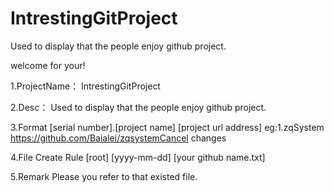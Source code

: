 # IntrestingGitProject
Used to display that the people enjoy github project.

welcome for your!

1.ProjectName：
	IntrestingGitProject

2.Desc：
	Used to display that the people enjoy github project.
  
3.Format
	[serial number].[project name] [project url address]
	eg:1.zqSystem https://github.com/Baialei/zqsystemCancel changes
  
4.File Create Rule
  [root]
    [yyyy-mm-dd]
      [your github name.txt]
      
5.Remark
  Please you refer to that existed file.
        
